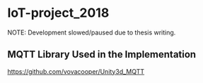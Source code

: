 # IoT-project_2018

NOTE: Development slowed/paused due to thesis writing.


## MQTT Library Used in the Implementation

https://github.com/vovacooper/Unity3d_MQTT
